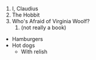 1. I, Claudius
2. The Hobbit
3. Who's Afraid of Virginia Woolf?
   1.  (not really a book)

* Hamburgers
* Hot dogs
  * With relish
